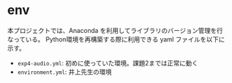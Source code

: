 # env
本プロジェクトでは、Anaconda を利用してライブラリのバージョン管理を行なっている。
Python環境を再構築する際に利用できる yaml ファイルを以下に示す。

- `exp4-audio.yml`: 初めに使っていた環境。課題2までは正常に動く
- `environment.yml`: 井上先生の環境